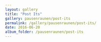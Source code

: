 ```yaml
---
layout: gallery
title: "Post Its"
gallery: pausenraunen/post-its
permalink: /gallery/pausenraunen/post-its/
date: 2016-06-20
album_folder: /pausenraunen/post-its
---
```

